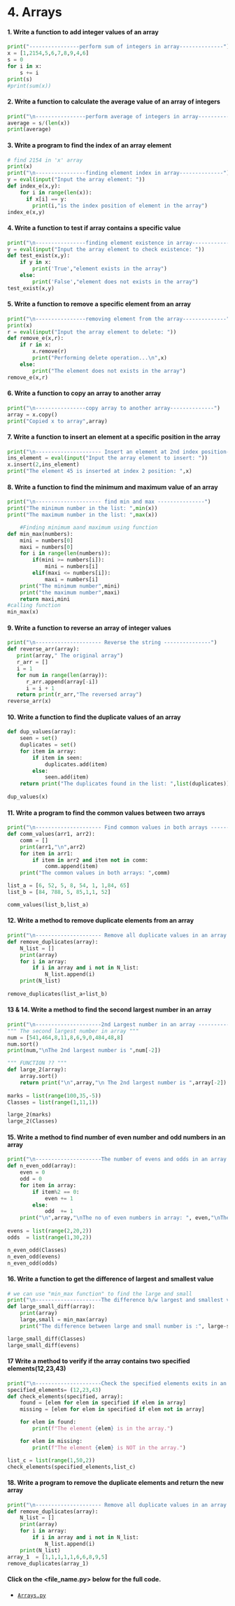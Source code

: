 # 4. Arrays
#### 1. Write a function to add integer values of an array
``` python
print("----------------perform sum of integers in array--------------")
x = [1,2154,5,6,7,8,9,4,6]
s = 0
for i in x:
    s += i
print(s)
#print(sum(x))
```

#### 2. Write a function to calculate the average value of an array of integers
``` python
print("\n----------------perform average of integers in array--------------")
average = s/(len(x))
print(average)
```

#### 3. Write a program to find the index of an array element
``` python
# find 2154 in 'x' array
print(x)
print("\n----------------finding element index in array--------------")
y = eval(input("Input the array element: "))
def index_e(x,y):
    for i in range(len(x)):
      if x[i] == y:
        print(i,"is the index position of element in the array")
index_e(x,y)
```

#### 4. Write a function to test if array contains a specific value
``` python
print("\n----------------finding element existence in array--------------")
y = eval(input("Input the array element to check existence: "))
def test_exist(x,y):
    if y in x:
        print('True',"element exists in the array")
    else:
        print('False',"element does not exists in the array")
test_exist(x,y)
```

#### 5. Write a function to remove a specific element from an array
``` python
print("\n----------------removing element from the array--------------")
print(x)
r = eval(input("Input the array element to delete: "))
def remove_e(x,r):
    if r in x:
        x.remove(r)
        print("Performing delete operation...\n",x)
    else:
        print("The element does not exists in the array")
remove_e(x,r)

```

#### 6. Write a function to copy an array to another array
``` python
print("\n----------------copy array to another array--------------")
array = x.copy()
print("Copied x to array",array)
```

#### 7. Write a function to insert an element at a specific position in the array 
``` python
print("\n--------------------- Insert an element at 2nd index position---------------")
ins_element = eval(input("Input the array element to insert: "))
x.insert(2,ins_element)
print("The element 45 is inserted at index 2 position: ",x)
```

#### 8. Write a function to find the minimum and maximum value of an array
``` python
print("\n--------------------- find min and max ---------------")
print("The minimum number in the list: ",min(x))
print("The maximum number in the list: ",max(x))

	#Finding minimum aand maximum using function
def min_max(numbers):
	mini = numbers[0]
	maxi = numbers[0]
	for i in range(len(numbers)):
		if(mini >= numbers[i]):
			mini = numbers[i]
		elif(maxi <= numbers[i]):
			maxi = numbers[i]
	print("The minimum number",mini)
	print("the maximum number",maxi)
	return maxi,mini	
#calling function		
min_max(x)
```

#### 9. Write a function to reverse an array of integer values 
``` python
print("\n--------------------- Reverse the string ---------------")
def reverse_arr(array):
   print(array," The original array")
   r_arr = []
   i = 1
   for num in range(len(array)):
      r_arr.append(array[-i])
      i = i + 1
   return print(r_arr,"The reversed array")
reverse_arr(x)
```

#### 10. Write a function to find the duplicate values of an array
``` python
def dup_values(array):
    seen = set()
    duplicates = set()
    for item in array:
        if item in seen:
            duplicates.add(item)
        else:
            seen.add(item)
    return print("The duplicates found in the list: ",list(duplicates))
	
dup_values(x)
```

#### 11. Write a program to find the common values between two arrays 

``` python
print("\n--------------------- Find common values in both arrays ---------------")
def comm_values(arr1, arr2):
    comm = []
    print(arr1,"\n",arr2)
    for item in arr1:
        if item in arr2 and item not in comm:
            comm.append(item)
    print("The common values in both arrays: ",comm)

list_a = [6, 52, 5, 8, 54, 1, 1,84, 65]
list_b = [84, 788, 5, 85,1,1, 52]

comm_values(list_b,list_a)
```

#### 12. Write a method to remove duplicate elements from an array
``` python
print("\n--------------------- Remove all duplicate values in an array ---------------")
def remove_duplicates(array):
	N_list = []
	print(array)
	for i in array:
		if i in array and i not in N_list:
			N_list.append(i)
	print(N_list)
		
remove_duplicates(list_a+list_b)
```

#### 13 & 14. Write a method to find the second largest number in an array 
``` python
print("\n---------------------2nd Largest number in an array ---------------")
""" The second largest number in array """
num = [541,464,8,11,8,6,9,0,484,48,8]
num.sort()
print(num,"\nThe 2nd largest number is ",num[-2])

""" FUNCTION ?? """
def large_2(array):
	array.sort()
	return print("\n",array,"\n The 2nd largest number is ",array[-2])
	
marks = list(range(100,35,-5))
Classes = list(range(1,11,1))

large_2(marks)
large_2(Classes)
```

#### 15. Write a method to find number of even number and odd numbers in an array
``` python
print("\n---------------------The number of evens and odds in an array ---------------")
def n_even_odd(array):
	even = 0 
	odd = 0
	for item in array:
		if item%2 == 0:
			even += 1
		else:
			odd  += 1
	print("\n",array,"\nThe no of even numbers in array: ", even,"\nThe no of odd numbers in array :",odd)
	
evens = list(range(2,20,2))
odds  = list(range(1,30,2))

n_even_odd(Classes)
n_even_odd(evens)
n_even_odd(odds)
```

#### 16. Write a function to get the difference of largest and smallest value 
``` python
# we can use "min_max function" to find the large and small 
print("\n---------------------The difference b/w largest and smallest value  ---------------")
def large_small_diff(array):
	print(array)
	large,small = min_max(array)
	print("The difference between large and small number is :", large-small)

large_small_diff(Classes)
large_small_diff(evens)
```

#### 17  Write a method to verify if the array contains two specified elements(12,23,43) 
``` python
print("\n---------------------Check the specified elements exits in an array ---------------")
specified_elements= (12,23,43)
def check_elements(specified, array):
    found = [elem for elem in specified if elem in array]
    missing = [elem for elem in specified if elem not in array]

    for elem in found:
        print(f"The element {elem} is in the array.")

    for elem in missing:
        print(f"The element {elem} is NOT in the array.")

list_c = list(range(1,50,2))
check_elements(specified_elements,list_c)
```

#### 18. Write a program to remove the duplicate elements and return the new array 
``` python
print("\n--------------------- Remove all duplicate values in an array ---------------")
def remove_duplicates(array):
	N_list = []
	print(array)
	for i in array:
		if i in array and i not in N_list:
			N_list.append(i)
	print(N_list)
array_1  = [1,1,1,1,1,6,6,8,9,5]
remove_duplicates(array_1)
```
#### Click on the <file_name.py> below for the full code.
+ [`Arrays.py`](https://github.com/Saikiran-Erukonda/Python_learning_assessment/blob/main/Python_codes/4.Arrays.py)
